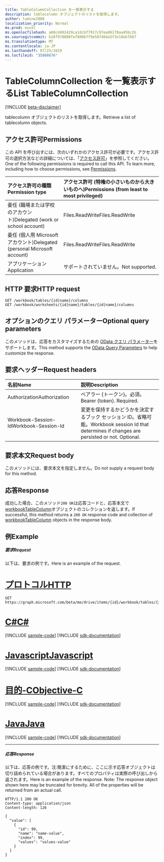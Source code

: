 ```yaml
---
title: TableColumnCollection を一覧表示する
description: tablecolumn オブジェクトのリストを取得します。
author: lumine2008
localization_priority: Normal
ms.prod: excel
ms.openlocfilehash: a68cd492429ca1dcbf7917c97ea86170aa45bc2b
ms.sourcegitcommit: b18f978808fef800bff9e587464a5f3e18eb7687
ms.translationtype: MT
ms.contentlocale: ja-JP
ms.lasthandoff: 07/25/2019
ms.locfileid: "35868676"
---
```

# <a name="list-tablecolumncollection"></a><span data-ttu-id="89af4-103">TableColumnCollection を一覧表示する</span><span class="sxs-lookup"><span data-stu-id="89af4-103">List TableColumnCollection</span></span>

[!INCLUDE [beta-disclaimer](../../includes/beta-disclaimer.md)]

<span data-ttu-id="89af4-104">tablecolumn オブジェクトのリストを取得します。</span><span class="sxs-lookup"><span data-stu-id="89af4-104">Retrieve a list of tablecolumn objects.</span></span>
## <a name="permissions"></a><span data-ttu-id="89af4-105">アクセス許可</span><span class="sxs-lookup"><span data-stu-id="89af4-105">Permissions</span></span>
<span data-ttu-id="89af4-p101">この API を呼び出すには、次のいずれかのアクセス許可が必要です。アクセス許可の選択方法などの詳細については、「[アクセス許可](/graph/permissions-reference)」を参照してください。</span><span class="sxs-lookup"><span data-stu-id="89af4-p101">One of the following permissions is required to call this API. To learn more, including how to choose permissions, see [Permissions](/graph/permissions-reference).</span></span>

|<span data-ttu-id="89af4-108">アクセス許可の種類</span><span class="sxs-lookup"><span data-stu-id="89af4-108">Permission type</span></span>      | <span data-ttu-id="89af4-109">アクセス許可 (特権の小さいものから大きいものへ)</span><span class="sxs-lookup"><span data-stu-id="89af4-109">Permissions (from least to most privileged)</span></span>              |
|:--------------------|:---------------------------------------------------------|
|<span data-ttu-id="89af4-110">委任 (職場または学校のアカウント)</span><span class="sxs-lookup"><span data-stu-id="89af4-110">Delegated (work or school account)</span></span> | <span data-ttu-id="89af4-111">Files.ReadWrite</span><span class="sxs-lookup"><span data-stu-id="89af4-111">Files.ReadWrite</span></span>    |
|<span data-ttu-id="89af4-112">委任 (個人用 Microsoft アカウント)</span><span class="sxs-lookup"><span data-stu-id="89af4-112">Delegated (personal Microsoft account)</span></span> | <span data-ttu-id="89af4-113">Files.ReadWrite</span><span class="sxs-lookup"><span data-stu-id="89af4-113">Files.ReadWrite</span></span>    |
|<span data-ttu-id="89af4-114">アプリケーション</span><span class="sxs-lookup"><span data-stu-id="89af4-114">Application</span></span> | <span data-ttu-id="89af4-115">サポートされていません。</span><span class="sxs-lookup"><span data-stu-id="89af4-115">Not supported.</span></span> |

## <a name="http-request"></a><span data-ttu-id="89af4-116">HTTP 要求</span><span class="sxs-lookup"><span data-stu-id="89af4-116">HTTP request</span></span>
<!-- { "blockType": "ignored" } -->
```http
GET /workbook/tables/{id|name}/columns
GET /workbook/worksheets/{id|name}/tables/{id|name}/columns
```
## <a name="optional-query-parameters"></a><span data-ttu-id="89af4-117">オプションのクエリ パラメーター</span><span class="sxs-lookup"><span data-stu-id="89af4-117">Optional query parameters</span></span>
<span data-ttu-id="89af4-118">このメソッドは、応答をカスタマイズするための [OData クエリ パラメーター](https://developer.microsoft.com/graph/docs/concepts/query_parameters)をサポートします。</span><span class="sxs-lookup"><span data-stu-id="89af4-118">This method supports the [OData Query Parameters](https://developer.microsoft.com/graph/docs/concepts/query_parameters) to help customize the response.</span></span>

## <a name="request-headers"></a><span data-ttu-id="89af4-119">要求ヘッダー</span><span class="sxs-lookup"><span data-stu-id="89af4-119">Request headers</span></span>
| <span data-ttu-id="89af4-120">名前</span><span class="sxs-lookup"><span data-stu-id="89af4-120">Name</span></span>      |<span data-ttu-id="89af4-121">説明</span><span class="sxs-lookup"><span data-stu-id="89af4-121">Description</span></span>|
|:----------|:----------|
| <span data-ttu-id="89af4-122">Authorization</span><span class="sxs-lookup"><span data-stu-id="89af4-122">Authorization</span></span>  | <span data-ttu-id="89af4-p102">ベアラー {トークン}。必須。</span><span class="sxs-lookup"><span data-stu-id="89af4-p102">Bearer {token}. Required.</span></span> |
| <span data-ttu-id="89af4-125">Workbook-Session-Id</span><span class="sxs-lookup"><span data-stu-id="89af4-125">Workbook-Session-Id</span></span>  | <span data-ttu-id="89af4-p103">変更を保持するかどうかを決定するブック セッション ID。省略可能。</span><span class="sxs-lookup"><span data-stu-id="89af4-p103">Workbook session Id that determines if changes are persisted or not. Optional.</span></span>|

## <a name="request-body"></a><span data-ttu-id="89af4-128">要求本文</span><span class="sxs-lookup"><span data-stu-id="89af4-128">Request body</span></span>
<span data-ttu-id="89af4-129">このメソッドには、要求本文を指定しません。</span><span class="sxs-lookup"><span data-stu-id="89af4-129">Do not supply a request body for this method.</span></span>

## <a name="response"></a><span data-ttu-id="89af4-130">応答</span><span class="sxs-lookup"><span data-stu-id="89af4-130">Response</span></span>

<span data-ttu-id="89af4-131">成功した場合、このメソッド`200 OK`は応答コードと、応答本文で[workbookTableColumn](../resources/workbooktablecolumn.md)オブジェクトのコレクションを返します。</span><span class="sxs-lookup"><span data-stu-id="89af4-131">If successful, this method returns a `200 OK` response code and collection of [workbookTableColumn](../resources/workbooktablecolumn.md) objects in the response body.</span></span>
## <a name="example"></a><span data-ttu-id="89af4-132">例</span><span class="sxs-lookup"><span data-stu-id="89af4-132">Example</span></span>
##### <a name="request"></a><span data-ttu-id="89af4-133">要求</span><span class="sxs-lookup"><span data-stu-id="89af4-133">Request</span></span>
<span data-ttu-id="89af4-134">以下は、要求の例です。</span><span class="sxs-lookup"><span data-stu-id="89af4-134">Here is an example of the request.</span></span>

# <a name="httptabhttp"></a>[<span data-ttu-id="89af4-135">プロトコル</span><span class="sxs-lookup"><span data-stu-id="89af4-135">HTTP</span></span>](#tab/http)
<!-- {
  "blockType": "request",
  "name": "get_tablecolumncollection"
}-->
```http
GET https://graph.microsoft.com/beta/me/drive/items/{id}/workbook/tables/{id|name}/columns
```
# <a name="ctabcsharp"></a>[<span data-ttu-id="89af4-136">C#</span><span class="sxs-lookup"><span data-stu-id="89af4-136">C#</span></span>](#tab/csharp)
[!INCLUDE [sample-code](../includes/snippets/csharp/get-tablecolumncollection-csharp-snippets.md)]
[!INCLUDE [sdk-documentation](../includes/snippets/snippets-sdk-documentation-link.md)]

# <a name="javascripttabjavascript"></a>[<span data-ttu-id="89af4-137">Javascript</span><span class="sxs-lookup"><span data-stu-id="89af4-137">Javascript</span></span>](#tab/javascript)
[!INCLUDE [sample-code](../includes/snippets/javascript/get-tablecolumncollection-javascript-snippets.md)]
[!INCLUDE [sdk-documentation](../includes/snippets/snippets-sdk-documentation-link.md)]

# <a name="objective-ctabobjc"></a>[<span data-ttu-id="89af4-138">目的-C</span><span class="sxs-lookup"><span data-stu-id="89af4-138">Objective-C</span></span>](#tab/objc)
[!INCLUDE [sample-code](../includes/snippets/objc/get-tablecolumncollection-objc-snippets.md)]
[!INCLUDE [sdk-documentation](../includes/snippets/snippets-sdk-documentation-link.md)]

# <a name="javatabjava"></a>[<span data-ttu-id="89af4-139">Java</span><span class="sxs-lookup"><span data-stu-id="89af4-139">Java</span></span>](#tab/java)
[!INCLUDE [sample-code](../includes/snippets/java/get-tablecolumncollection-java-snippets.md)]
[!INCLUDE [sdk-documentation](../includes/snippets/snippets-sdk-documentation-link.md)]

---

##### <a name="response"></a><span data-ttu-id="89af4-140">応答</span><span class="sxs-lookup"><span data-stu-id="89af4-140">Response</span></span>
<span data-ttu-id="89af4-p104">以下は、応答の例です。注:簡潔にするために、ここに示す応答オブジェクトは切り詰められている場合があります。すべてのプロパティは実際の呼び出しから返されます。</span><span class="sxs-lookup"><span data-stu-id="89af4-p104">Here is an example of the response. Note: The response object shown here may be truncated for brevity. All of the properties will be returned from an actual call.</span></span>
<!-- {
  "blockType": "response",
  "truncated": true,
  "@odata.type": "microsoft.graph.workbookTableColumn",
  "isCollection": true
} -->
```http
HTTP/1.1 200 OK
Content-type: application/json
Content-length: 126

{
  "value": [
    {
      "id": 99,
      "name": "name-value",
      "index": 99,
      "values": "values-value"
    }
  ]
}
```

<!-- uuid: 8fcb5dbc-d5aa-4681-8e31-b001d5168d79
2015-10-25 14:57:30 UTC -->
<!--
{
  "type": "#page.annotation",
  "description": "List TableColumnCollection",
  "keywords": "",
  "section": "documentation",
  "tocPath": "",
  "suppressions": [
  ]
}
-->
